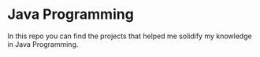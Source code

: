# Java Programming

In this repo you can find the projects that helped me solidify my knowledge in Java Programming.
